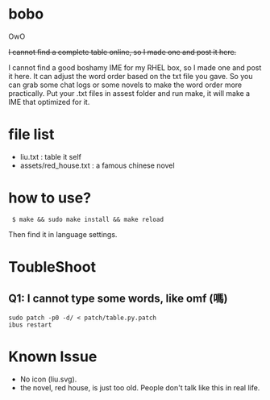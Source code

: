 # bobo
OwO

~~I cannot find a complete table online, so I made one and post it here.~~

I cannot find a good boshamy IME for my RHEL box, so I made one and post it here.
It can adjust the  word order based on the txt file you gave.
So you can grab some chat logs or some novels to make the word order more practically.
Put your .txt files in assest folder and run make, it will make a IME that optimized for it.
 
# file list

- liu.txt : table it self
- assets/red_house.txt : a famous chinese novel

# how to use?

````
 $ make && sudo make install && make reload
````

Then find it in language settings.

# ToubleShoot

## Q1: I cannot type some words, like omf (嗎)

````
sudo patch -p0 -d/ < patch/table.py.patch
ibus restart
````

# Known Issue

 - No icon (liu.svg).
 - the novel, red house, is just too old. People don't talk like this in real life.

